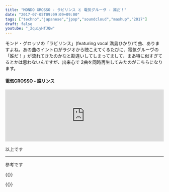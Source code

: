 ```yaml
---
title: "MONDO GROSSO - ラビリンス と 電気グルーヴ - 誰だ！"
date: "2017-07-05T09:09:09+09:00"
tags: ["techno","japanese","jpop","soundcloud","mashup","2017"]
draft: false
youtube: "_2quiyHfJQw"
---
```


モンド・グロッソの「ラビリンス」(featuring vocal 満島ひかり)て曲、ありますよね。あの曲のイントロがラジオから聴こえてくるたびに、電気グルーヴの「誰だ！」が流れてきたのかなと勘違いしてしまってまして、まあ特に似すぎてるとかは思わないんですが、出来心で 2曲を同時再生してみたのがこちらになります。

#### 電気GROSSO - 誰リンス

<iframe width="100%" height="166" scrolling="no" frameborder="no" src="https://w.soundcloud.com/player/?url=https%3A//api.soundcloud.com/tracks/329654231&amp;color=ff5500&amp;auto_play=false&amp;hide_related=false&amp;show_comments=true&amp;show_user=true&amp;show_reposts=false"></iframe>

以上です

---

参考です

{{<youtube _2quiyHfJQw>}}

{{<youtube src="ivNJPa6vFuw?start=40">}}

